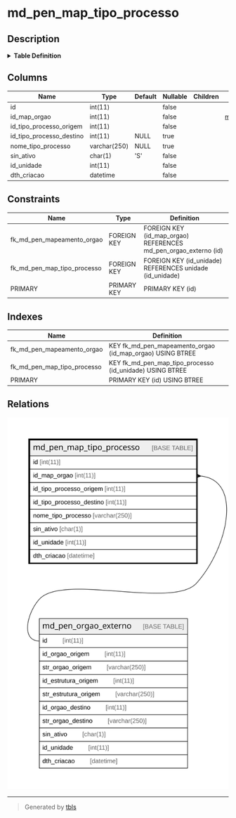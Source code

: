 # md_pen_map_tipo_processo

## Description

<details>
<summary><strong>Table Definition</strong></summary>

```sql
CREATE TABLE `md_pen_map_tipo_processo` (
  `id` int(11) NOT NULL,
  `id_map_orgao` int(11) NOT NULL,
  `id_tipo_processo_origem` int(11) NOT NULL,
  `id_tipo_processo_destino` int(11) DEFAULT NULL,
  `nome_tipo_processo` varchar(250) DEFAULT NULL,
  `sin_ativo` char(1) NOT NULL DEFAULT 'S',
  `id_unidade` int(11) NOT NULL,
  `dth_criacao` datetime NOT NULL,
  PRIMARY KEY (`id`),
  KEY `fk_md_pen_map_tipo_processo` (`id_unidade`),
  KEY `fk_md_pen_mapeamento_orgao` (`id_map_orgao`),
  CONSTRAINT `fk_md_pen_map_tipo_processo` FOREIGN KEY (`id_unidade`) REFERENCES `unidade` (`id_unidade`),
  CONSTRAINT `fk_md_pen_mapeamento_orgao` FOREIGN KEY (`id_map_orgao`) REFERENCES `md_pen_orgao_externo` (`id`)
) ENGINE=InnoDB DEFAULT CHARSET=latin1 COLLATE=latin1_swedish_ci
```

</details>

## Columns

| Name | Type | Default | Nullable | Children | Parents | Comment |
| ---- | ---- | ------- | -------- | -------- | ------- | ------- |
| id | int(11) |  | false |  |  |  |
| id_map_orgao | int(11) |  | false |  | [md_pen_orgao_externo](md_pen_orgao_externo.md) |  |
| id_tipo_processo_origem | int(11) |  | false |  |  |  |
| id_tipo_processo_destino | int(11) | NULL | true |  |  |  |
| nome_tipo_processo | varchar(250) | NULL | true |  |  |  |
| sin_ativo | char(1) | 'S' | false |  |  |  |
| id_unidade | int(11) |  | false |  |  |  |
| dth_criacao | datetime |  | false |  |  |  |

## Constraints

| Name | Type | Definition |
| ---- | ---- | ---------- |
| fk_md_pen_mapeamento_orgao | FOREIGN KEY | FOREIGN KEY (id_map_orgao) REFERENCES md_pen_orgao_externo (id) |
| fk_md_pen_map_tipo_processo | FOREIGN KEY | FOREIGN KEY (id_unidade) REFERENCES unidade (id_unidade) |
| PRIMARY | PRIMARY KEY | PRIMARY KEY (id) |

## Indexes

| Name | Definition |
| ---- | ---------- |
| fk_md_pen_mapeamento_orgao | KEY fk_md_pen_mapeamento_orgao (id_map_orgao) USING BTREE |
| fk_md_pen_map_tipo_processo | KEY fk_md_pen_map_tipo_processo (id_unidade) USING BTREE |
| PRIMARY | PRIMARY KEY (id) USING BTREE |

## Relations

![er](md_pen_map_tipo_processo.svg)

---

> Generated by [tbls](https://github.com/k1LoW/tbls)
